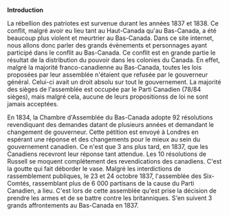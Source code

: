 **Introduction**

La rébellion des patriotes est survenue durant les années 1837 et 1838. Ce conflit, malgré avoir eu lieu tant au Haut-Canada qu'au Bas-Canada, a été beaucoup plus violent et meurtrier au Bas-Canada. Dans ce site internet, nous allons donc parler des grands évènements et personnages ayant participé dans le conflit au Bas-Canada. Ce conflit est en grande partie le résultat de la distribution du pouvoir dans les colonies du Canada. En effet, malgré la majorité franco-canadienne au Bas-Canada, toutes les lois proposées par leur assemblée n'étaient que refusée par le gouverneur général. Celui-ci avait un droit absolu sur tout le gouvernement. La majorité des sièges de l'assemblée est occupée par le Parti Canadien (78/84 sièges), mais malgré cela, aucune de leurs propositionss de loi ne sont jamais acceptées.

En 1834, la Chambre d'Assemblée du Bas-Canada adopte 92 résolutions revendiquant des demandes datant de plusieurs années et demandant le changement de gouverneur. Cette pétition est envoyé à Londres en espérant une réponse et des changements pour le mieux au sein du gouvernement canadien. Ce n'est que 3 ans plus tard, en 1837, que les Canadiens recevront leur réponse tant attendue. Les 10 résolutions de Russell se moquent complétement des revendications des canadiens. C'est la goutte qui fait déborder le vase. Malgré les interdictions de rassemblement publiques, le 23 et 24 octobre 1837, l'assemblée des Six-Comtés, rassemblant plus de 6 000 partisans de la cause du Parti Canadien, a lieu. C'est lors de cette assemblée qu'est prise la décision de prendre les armes et de se battre contre les britanniques. S'en suivent 3 grands affrontements au Bas-Canada en 1837.
